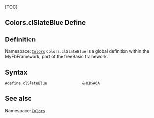 [TOC]
## Colors.clSlateBlue Define

## Definition
Namespace: [`Colors`](Colors.md)
`Colors.clSlateBlue` Is a global definition within the MyFbFramework, part of the freeBasic framework.
## Syntax

```freeBasic
#define clSlateBlue                &HCD5A6A
```

## See also
Namespace: [`Colors`](Colors.md)
